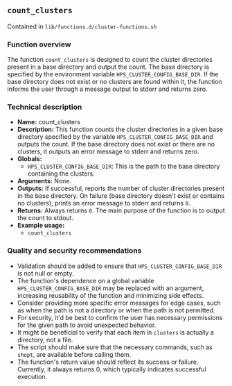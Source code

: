 ## `count_clusters`

Contained in `lib/functions.d/cluster-functions.sh`

### Function overview

The function `count_clusters` is designed to count the cluster directories present in a base directory and output the count. The base directory is specified by the environment variable `HPS_CLUSTER_CONFIG_BASE_DIR`. If the base directory does not exist or no clusters are found within it, the function informs the user through a message output to stderr and returns zero.

### Technical description

- **Name:** count_clusters
- **Description:** This function counts the cluster directories in a given base directory specified by the variable `HPS_CLUSTER_CONFIG_BASE_DIR` and outputs the count. If the base directory does not exist or there are no clusters, it outputs an error message to stderr and returns zero.
- **Globals:** 
  - `HPS_CLUSTER_CONFIG_BASE_DIR`: This is the path to the base directory containing the clusters.
- **Arguments:** None.
- **Outputs:** If successful, reports the number of cluster directories present in the base directory. On failure (base directory doesn't exist or contains no clusters), prints an error message to stderr and returns `0`.
- **Returns:** Always returns `0`. The main purpose of the function is to output the count to stdout.
- **Example usage:**
  - `count_clusters`
  
### Quality and security recommendations

- Validation should be added to ensure that `HPS_CLUSTER_CONFIG_BASE_DIR` is not null or empty.
- The function's dependence on a global variable `HPS_CLUSTER_CONFIG_BASE_DIR` may be replaced with an argument, increasing reusability of the function and minimizing side effects.
- Consider providing more specific error messages for edge cases, such as when the path is not a directory or when the path is not permitted.
- For security, it'd be best to confirm the user has necessary permissions for the given path to avoid unexpected behavior.
- It might be beneficial to verify that each item in `clusters` is actually a directory, not a file.
- The script should make sure that the necessary commands, such as `shopt`, are available before calling them.
- The function's return value should reflect its success or failure. Currently, it always returns 0, which typically indicates successful execution.

